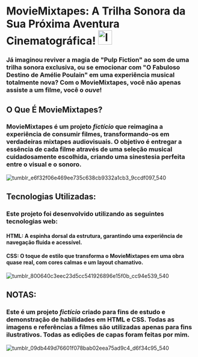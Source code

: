 # **MovieMixtapes: A Trilha Sonora da Sua Próxima Aventura Cinematográfica!** <img width="37" height="38" alt="logo" src="https://github.com/user-attachments/assets/4077df14-5300-49c0-8fe2-178b769dedd7" />
### Já imaginou reviver a magia de "Pulp Fiction" ao som de uma trilha sonora exclusiva, ou se emocionar com "O Fabuloso Destino de Amélie Poulain" em uma experiência musical totalmente nova? Com o **MovieMixtapes**, você não apenas assiste a um filme, você o _ouve_!

## O Que É MovieMixtapes?
### MovieMixtapes é um projeto _fictício_ que reimagina a experiência de consumir filmes, transformando-os em verdadeiras **mixtapes audiovisuais**. O objetivo é entregar a essência de cada filme através de uma seleção musical cuidadosamente escolhida, criando uma sinestesia perfeita entre o visual e o sonoro.

![tumblr_e6f32f06e469ee735c638cb9332a1cb3_9ccdf097_540](https://github.com/user-attachments/assets/16574b7f-f654-4f1f-bd08-afaaf5918da2)

## Tecnologias Utilizadas:
### Este projeto foi desenvolvido utilizando as seguintes tecnologias web:
#### **HTML:** A espinha dorsal da estrutura, garantindo uma experiência de navegação fluida e acessível.
#### **CSS:** O toque de estilo que transforma o MovieMixtapes em uma obra **quase real**, com cores calmas e um layout chamativo.
![tumblr_800640c3eec23d5cc541926896e15f0b_cc94e539_540](https://github.com/user-attachments/assets/6f4d05b5-4304-48d6-ac54-58bb9727e62e)

## **NOTAS**:
### Este é um projeto **_fictício_** criado para fins de estudo e demonstração de habilidades em HTML e CSS. Todas as imagens e referências a filmes são utilizadas apenas para fins ilustrativos. Todas as edições de capas foram feitas por mim.
![tumblr_09db449d76601f078bab02eea75ad9c4_d6f34c95_540](https://github.com/user-attachments/assets/c70cd2dd-6645-4807-805e-17948a73beb6)



